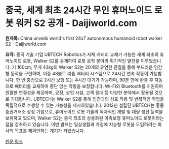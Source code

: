 # 중국, 세계 최초 24시간 무인 휴머노이드 로봇 워커 S2 공개 - Daijiworld.com

**원제목:** China unveils world's first 24x7 autonomous humanoid robot walker S2 - Daijiworld.com

**요약:** 중국 기술 기업 UBTECH Robotics가 자체 배터리 교체가 가능한 세계 최초의 휴머노이드 로봇, Walker S2를 공개하여 로봇 공학 분야의 획기적인 발전을 이루었습니다.  키 160cm, 무게 43kg의 Walker S2는 20개의 유연한 관절을 통해 부드러운 인간형 동작을 구현하며, 이중 48볼트 리튬 배터리 시스템으로 24시간 연속 작동이 가능합니다.  한 번 충전으로 2시간 보행 또는 4시간 대기가 가능하며, 90분 만에 완충 후 자동으로 배터리를 교체하여 중단 없는 작동을 보장합니다.  Wi-Fi와 Bluetooth를 지원하여 원활한 연결성을 제공하며, 공장, 상업 시설, 고객 응대 등 다양한 분야에서 활용될 것으로 기대됩니다.  UBTECH는 Walker S2를 통해 인간과의 상호 작용 및 반복적인 작업을 독립적으로 수행할 수 있는 가능성을 제시하였습니다.  2012년 설립된 UBTECH는 홍콩 증권거래소 상장 기업으로,  휴머노이드 로봇 기술의 독자적인 개발 및 대량 생산 능력을 보유하고 있으며,  Walker S2는 중국 최초의 상용화된 이족보행 휴머노이드 로봇이라는 점을 강조하고 있습니다.  이번 발표는 일상생활과 가정에 지능형 로봇을 도입하려는 회사의 목표를 재확인하는 계기가 되었습니다.

[원문 링크](https://www.daijiworld.com/news/newsDisplay?newsID=1287076)
